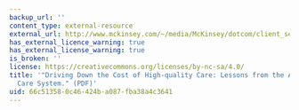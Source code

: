 ```yaml
---
backup_url: ''
content_type: external-resource
external_url: http://www.mckinsey.com/~/media/McKinsey/dotcom/client_service/Healthcare%20Systems%20and%20Services/Health%20International/HI11_18%20AravindEyeCareSys_R6.ashx
has_external_licence_warning: true
has_external_license_warning: true
is_broken: ''
license: https://creativecommons.org/licenses/by-nc-sa/4.0/
title: '"Driving Down the Cost of High-quality Care: Lessons from the Aravind Eye
  Care System." (PDF)'
uid: 66c51358-0c46-424b-a087-fba38a4c3641
---
```

